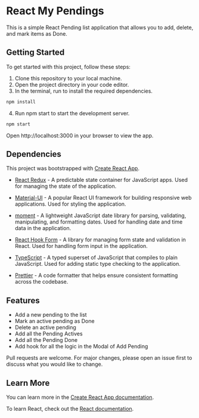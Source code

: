 # React My Pendings

This is a simple React Pending list application that allows you to add, delete, and mark items as Done.

## Getting Started

To get started with this project, follow these steps:

1. Clone this repository to your local machine.
2. Open the project directory in your code editor.
3. In the terminal, run to install the required dependencies.

```bash
npm install
```

4. Run npm start to start the development server.

```bash
npm start
```

Open http://localhost:3000 in your browser to view the app.

## Dependencies

This project was bootstrapped with [Create React App](https://github.com/facebook/create-react-app).

- [React Redux](https://react-redux.js.org/) - A predictable state container for JavaScript apps. Used for managing the state of the application.

- [Material-UI](https://material-ui.com/) - A popular React UI framework for building responsive web applications. Used for styling the application.
- [moment](https://momentjs.com/) - A lightweight JavaScript date library for parsing, validating, manipulating, and formatting dates. Used for handling date and time data in the application.
- [React Hook Form](https://react-hook-form.com/) - A library for managing form state and validation in React. Used for handling form input in the application.
- [TypeScript](https://www.typescriptlang.org/) - A typed superset of JavaScript that compiles to plain JavaScript. Used for adding static type checking to the application.
- [Prettier](https://prettier.io/) - A code formatter that helps ensure consistent formatting across the codebase.

## Features

- Add a new pending to the list
- Mark an active pending as Done
- Delete an active pending
- Add all the Pending Actives
- Add all the Pending Done
- Add hook for all the logic in the Modal of Add Pending

Pull requests are welcome. For major changes, please open an issue first
to discuss what you would like to change.

## Learn More

You can learn more in the [Create React App documentation](https://facebook.github.io/create-react-app/docs/getting-started).

To learn React, check out the [React documentation](https://reactjs.org/).
